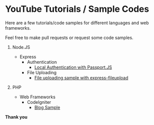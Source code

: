 # YouTube Tutorials / Sample Codes

Here are a few tutorials/code samples for different languages and web frameworks.

Feel free to make pull requests or request some code samples.

1. Node.JS
   * Express
     * Authentication 
       * [Local Authentication with Passport.JS](https://github.com/kharbanda14/youtube-tutorials/tree/master/node.js/authentication/passport-local-example)
     * File Uploading
       * [File uploading sample with express-fileupload](https://github.com/kharbanda14/youtube-tutorials/tree/master/node.js/file-uploading/express-fileupload) 

2. PHP
   * Web Frameworks
     * CodeIgniter
       * [Blog Sample](https://github.com/kharbanda14/youtube-tutorials/tree/master/php/frameworks/codeigniter/blog-sample)


**Thank you**